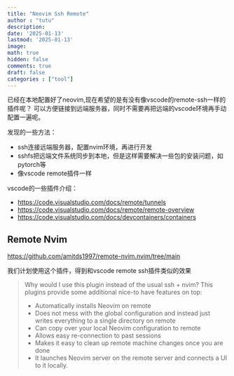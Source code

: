 ```yaml
---
title: "Neovim Ssh Remote"
author : "tutu"
description:
date: '2025-01-13'
lastmod: '2025-01-13'
image:
math: true
hidden: false
comments: true
draft: false
categories : ["tool"]
---
```


已经在本地配置好了neovim,现在希望的是有没有像vscode的remote-ssh一样的插件呢？
可以方便链接到远端服务器，同时不需要再把远端的vscode环境再手动配置一遍呢。

发现的一些方法：

- ssh连接远端服务器，配置nvim环境，再进行开发
- sshfs把远端文件系统同步到本地，但是这样需要解决一些包的安装问题，如pytorch等
- 像vscode remote插件一样

vscode的一些插件介绍：

- <https://code.visualstudio.com/docs/remote/tunnels>
- <https://code.visualstudio.com/docs/remote/remote-overview>
- <https://code.visualstudio.com/docs/devcontainers/containers>

## Remote Nvim

<https://github.com/amitds1997/remote-nvim.nvim/tree/main>

我们计划使用这个插件，得到和vscode remote ssh插件类似的效果

>Why would I use this plugin instead of the usual ssh + nvim?
>This plugins provide some additional nice-to have features on top:
>
>- Automatically installs Neovim on remote
>- Does not mess with the global configuration and instead just writes everything to a single directory on remote
>- Can copy over your local Neovim configuration to remote
>- Allows easy re-connection to past sessions
>- Makes it easy to clean up remote machine changes once you are done
>- It launches Neovim server on the remote server and connects a UI to it locally.
